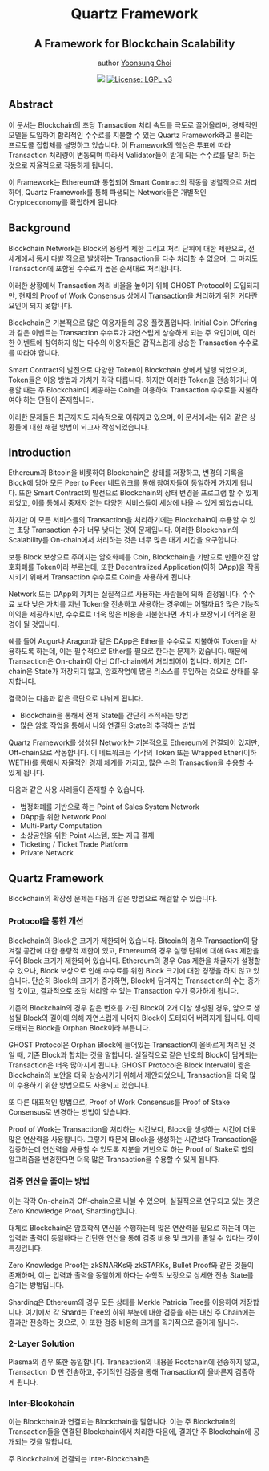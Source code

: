 <h1 align="center">Quartz Framework</h1>
<h2 align="center">A Framework for Blockchain Scalability</h2>
<p align="center">
author <a href="https://ysnim.ink">Yoonsung Choi</a>
</p>

<p align="center">
  <a href="https://github.com/QuartzWorld/Whitepaper"><img src="https://badge.fury.io/gh/QuartzWorld%2FWhitepaper.svg" /></a>
  <a href="https://github.com/QuartzWorld/Whitepaper/blob/master/LICENSE"><img src="https://img.shields.io/badge/License-LGPL%20v3-blue.svg" alt="License: LGPL v3" /></a>
</p>

## Abstract

이 문서는 Blockchain의 초당 Transaction 처리 속도를 극도로 끌어올리며, 경제적인 모델을 도입하여 합리적인 수수료를 지불할 수 있는 Quartz Framework라고 불리는 프로토콜 집합체를 설명하고 있습니다. 이 Framework의 핵심은 투표에 따라 Transaction 처리량이 변동되며 따라서 Validator들이 받게 되는 수수료를 달리 하는 것으로 자율적으로 작동하게 됩니다.

이 Framework는 Ethereum과 통합되어 Smart Contract의 작동을 병렬적으로 처리하며, Quartz Framework를 통해 파생되는 Network들은 개별적인 Cryptoeconomy를 확립하게 됩니다.


## Background

Blockchain Network는 Block의 용량적 제한 그리고 처리 단위에 대한 제한으로, 전 세계에서 동시 다발 적으로 발생하는 Transaction을 다수 처리할 수 없으며, 그 마저도 Transaction에 포함된 수수료가 높은 순서대로 처리됩니다.

이러한 상황에서 Transaction 처리 비율을 높이기 위해 GHOST Protocol이 도입되지만, 현재의 Proof of Work Consensus 상에서 Transaction을 처리하기 위한 커다란 요인이 되지 못합니다.

Blockchain은 기본적으로 많은 이용자들의 공용 플랫폼입니다. Initial Coin Offering 과 같은 이벤트는 Transaction 수수료가 자연스럽게 상승하게 되는 주 요인이며, 이러한 이벤트에 참여하지 않는 다수의 이용자들은 갑작스럽게 상승한 Transaction 수수료를 따라야 합니다.

Smart Contract의 발전으로 다양한 Token이 Blockchain 상에서 발행 되었으며, Token들은 이용 방법과 가치가 각각 다릅니다. 하지만 이러한 Token을 전송하거나 이용할 때는 주 Blockchain이 제공하는 Coin을 이용하여 Transaction 수수료를 지불하여야 하는 단점이 존재합니다.

이러한 문제들은 최근까지도 지속적으로 이뤄지고 있으며, 이 문서에서는 위와 같은 상황들에 대한 해결 방법이 되고자 작성되었습니다.


## Introduction

Ethereum과 Bitcoin을 비롯하여 Blockchain은 상태를 저장하고, 변경의 기록을 Block에 담아 모든 Peer to Peer 네트워크를 통해 참여자들이 동일하게 가지게 됩니다. 또한 Smart Contract의 발전으로 Blockchain의 상태 변경을 프로그램 할 수 있게 되었고, 이를 통해서 중재자 없는 다양한 서비스들이 세상에 나올 수 있게 되었습니다.

하지만 이 모든 서비스들의 Transaction을 처리하기에는 Blockchain이 수용할 수 있는 초당 Transaction 수가 너무 낮다는 것이 문제입니다. 이러한 Blockchain의 Scalability를 On-chain에서 처리하는 것은 너무 많은 대기 시간을 요구합니다.

보통 Block 보상으로 주어지는 암호화폐를 Coin, Blockchain을 기반으로 만들어진 암호화폐를 Token이라 부르는데, 또한 Decentralized Application(이하 DApp)을 작동 시키기 위해서 Transaction 수수료로 Coin을 사용하게 됩니다.

Network 또는 DApp의 가치는 실질적으로 사용하는 사람들에 의해 결정됩니다. 수수료 보다 낮은 가치를 지닌 Token을 전송하고 사용하는 경우에는 어떨까요? 많은 기능적 이익을 제공하지만, 수수료로 더욱 많은 비용을 지불한다면 가치가 보장되기 어려운 환경이 될 것입니다.

예를 들어 Augur나 Aragon과 같은 DApp은 Ether를 수수료로 지불하여 Token을 사용하도록 하는데, 이는 필수적으로 Ether를 필요로 한다는 문제가 있습니다. 때문에 Transaction은 On-chain이 아닌 Off-chain에서 처리되어야 합니다. 하지만 Off-chain은 State가 저장되지 않고, 암호작업에 많은 리소스를 투입하는 것으로 상태를 유지합니다.

결국이는 다음과 같은 극단으로 나뉘게 됩니다.

* Blockchain을 통해서 전체 State를 간단히 추적하는 방법
* 많은 암호 작업을 통해서 나와 연결된 State의 추적하는 방법

Quartz Framework를 생성된 Network는 기본적으로 Ethereum에 연결되어 있지만, Off-chain으로 작동합니다. 이 네트워크는 각각의 Token 또는 Wrapped Ether(이하 WETH)를 통해서 자율적인 경제 체계를 가지고, 많은 수의 Transaction을 수용할 수 있게 됩니다.

다음과 같은 사용 사례들이 존재할 수 있습니다.

* 법정화폐를 기반으로 하는 Point of Sales System Network
* DApp을 위한 Network Pool
* Multi-Party Computation
* 소상공인을 위한 Point 시스템, 또는 지급 결제
* Ticketing / Ticket Trade Platform
* Private Network



## Quartz Framework

Blockchain의 확장성 문제는 다음과 같은 방법으로 해결할 수 있습니다.


### Protocol을 통한 개선

Blockchain의 Block은 크기가 제한되어 있습니다. Bitcoin의 경우 Transaction이 담겨질 공간에 대한 용량적 제한이 있고, Ethereum의 경우 실행 단위에 대해 Gas 제한을 두어 Block 크기가 제한되어 있습니다. Ethereum의 경우 Gas 제한을 채굴자가 설정할 수 있으나, Block 보상으로 인해 수수료를 위한 Block 크기에 대한 경쟁을 하지 않고 있습니다. 단순히 Block의 크기가 증가하면, Block에 담겨지는 Transaction의 수는 증가할 것이고, 결과적으로 초당 처리할 수 있는 Transaction 수가 증가하게 됩니다.

기존의 Blockchain의 경우 같은 번호를 가진 Block이 2개 이상 생성된 경우, 앞으로 생성될 Block의 길이에 의해 자연스럽게 나머지 Block이 도태되어 버려지게 됩니다. 이때 도태되는 Block을 Orphan Block이라 부릅니다.

GHOST Protocol은 Orphan Block에 들어있는 Transaction이 올바르게 처리된 것일 때, 기존 Block과 합치는 것을 말합니다. 실질적으로 같은 번호의 Block이 담게되는 Transaction은 더욱 많아지게 됩니다. GHOST Protocol은 Block Interval이 짧은 Blockchain의 보안을 더욱 상승시키기 위해서 제안되었으나, Transaction을 더욱 많이 수용하기 위한 방법으로도 사용되고 있습니다.

또 다른 대표적인 방법으로, Proof of Work Consensus를 Proof of Stake Consensus로 변경하는 방법이 있습니다.

Proof of Work는 Transaction을 처리하는 시간보다, Block을 생성하는 시간에 더욱 많은 연산력을 사용합니다. 그렇기 때문에 Block을 생성하는 시간보다 Transaction을 검증하는데 연산력을 사용할 수 있도록 지분을 기반으로 하는 Proof of Stake로 합의 알고리즘을 변경한다면 더욱 많은 Transaction을 수용할 수 있게 됩니다.


### 검증 연산을 줄이는 방법

이는 각각 On-chain과 Off-chain으로 나뉠 수 있으며, 실질적으로 연구되고 있는 것은 Zero Knowledge Proof, Sharding입니다.

대체로 Blockchain은 암호학적 연산을 수행하는데 많은 연산력을 필요로 하는데 이는 입력과 출력이 동일하다는 간단한 연산을 통해 검증 비용 및 크기를 줄일 수 있다는 것이 특징입니다.

Zero Knowledge Proof는 zkSNARKs와 zkSTARKs, Bullet Proof와 같은 것들이 존재하며, 이는 입력과 출력을 동일하게 하다는 수학적 보장으로 상세한 전송 State를 숨기는 방법입니다.

Sharding은 Ethereum의 경우 모든 상태를 Merkle Patricia Tree를 이용하여 저장합니다. 여기에서 각 Shard는 Tree의 하위 부분에 대한 검증을 하는 대신 주 Chain에는 결과만 전송하는 것으로, 이 또한 검증 비용의 크기를 획기적으로 줄이게 됩니다.


### 2-Layer Solution

Plasma의 경우 또한 동일합니다. Transaction의 내용을 Rootchain에 전송하지 않고, Transaction ID 만 전송하고, 주기적인 검증을 통해 Transaction이 올바른지 검증하게 됩니다.


### Inter-Blockchain

이는 Blockchain과 연결되는 Blockchain을 말합니다. 이는 주 Blockchain의 Transaction들을 연결된 Blockchain에서 처리한 다음에, 결과만 주 Blockchain에 공개되는 것을 말합니다.

주 Blockchain에 연결되는 Inter-Blockchain은 


